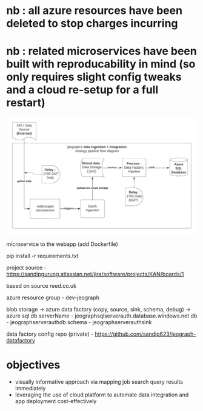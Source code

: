 # nb : all azure resources have been deleted to stop charges incurring
# nb : related microservices have been built with reproducability in mind (so only requires slight config tweaks and a cloud re-setup for a full restart)

![Alt text](jeo%20webscrape%20ingestion%20pipeline.jpeg)

microservice to the webapp (add Dockerfile)

pip install -r requirements.txt

project source - https://sandipgurung.atlassian.net/jira/software/projects/KAN/boards/1

based on source reed.co.uk 

azure resource group - dev-jeograph

blob storage -> azure data factory (copy, source, sink, schema, debug) -> azure sql db
serverName - jeographsqlserverauth.database.windows.net
db - jeographserverauthdb
schema - jeographserverauthsink

data factory config repo (private) - https://github.com/sandip623/jeograph-datafactory

# objectives
- visually informative approach via mapping job search query results immediately
- leveraging the use of cloud platform to automate data integration and app deployment cost-effectively
